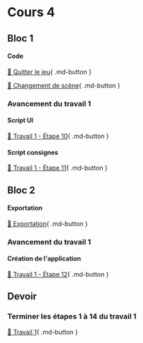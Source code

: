 # Cours 4
## Bloc 1
#### Code
[📝 Quitter le jeu](./code/quitter_jeu.md){ .md-button }       

[📝 Changement de scène](./code/changement_scene.md){ .md-button }      

### Avancement du travail 1
#### Script UI
[💼 Travail 1 - Étape 10](https://tim-montmorency.com/compendium/582-401-realite-mixte/consignes/travail1-script-ui.html){ .md-button }     

#### Script consignes
[💼 Travail 1 - Étape 11](https://tim-montmorency.com/compendium/582-401-realite-mixte/consignes/travail1-script-consignes.html){ .md-button }     



## Bloc 2
#### Exportation
[📝 Exportation](./unity/build.md){ .md-button }   

### Avancement du travail 1
#### Création de l'application
[💼 Travail 1 - Étape 12](https://tim-montmorency.com/compendium/582-401-realite-mixte/consignes/travail1-creation-app.html){ .md-button }     


## Devoir

### Terminer les étapes 1 à 14 du travail 1
[💼 Travail 1](./consignes/travail1.md){ .md-button }    
